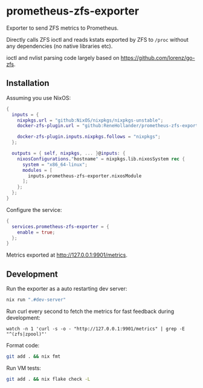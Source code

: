 # prometheus-zfs-exporter

Exporter to send ZFS metrics to Prometheus.

Directly calls ZFS ioctl and reads kstats exported by ZFS to `/proc` without any dependencies (no native libraries etc).

ioctl and nvlist parsing code largely based on https://github.com/lorenz/go-zfs.

## Installation

Assuming you use NixOS:

```nix
{
  inputs = {
    nixpkgs.url = "github:NixOS/nixpkgs/nixpkgs-unstable";
    docker-zfs-plugin.url = "github:ReneHollander/prometheus-zfs-exporter";

    docker-zfs-plugin.inputs.nixpkgs.follows = "nixpkgs";
  };

  outputs = { self, nixpkgs, ... }@inputs: {
    nixosConfigurations."hostname" = nixpkgs.lib.nixosSystem rec {
      system = "x86_64-linux";
      modules = [
        inputs.prometheus-zfs-exporter.nixosModule
      ];
    };
  };
}
```

Configure the service:

```nix
{
  services.prometheus-zfs-exporter = {
    enable = true;
  };
}
```

Metrics exported at http://127.0.0.1:9901/metrics.

## Development

Run the exporter as a auto restarting dev server:

```sh
nix run ".#dev-server"
```

Run curl every second to fetch the metrics for fast feedback during development:

```
watch -n 1 'curl -s -o - "http://127.0.0.1:9901/metrics" | grep -E "^(zfs|zpool)"'
```

Format code:

```sh
git add . && nix fmt
```

Run VM tests:

```sh
git add . && nix flake check -L
```
